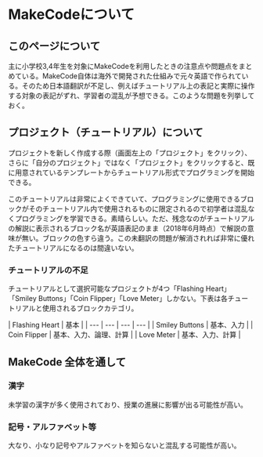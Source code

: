 # MakeCodeについて

## このページについて

主に小学校3,4年生を対象にMakeCodeを利用したときの注意点や問題点をまとめている。MakeCode自体は海外で開発された仕組みで元々英語で作られている。そのため日本語翻訳が不足し、例えばチュートリアル上の表記と実際に操作する対象の表記がずれ、学習者の混乱が予想できる。このような問題を列挙しておく。

## プロジェクト（チュートリアル）について

プロジェクトを新しく作成する際（画面左上の「プロジェクト」をクリック）、さらに「自分のプロジェクト」ではなく「プロジェクト」をクリックすると、既に用意されているテンプレートからチュートリアル形式でプログラミングを開始できる。

このチュートリアルは非常によくできていて、プログラミングに使用できるブロックがそのチュートリアル内で使用されるものに限定されるので初学者は混乱なくプログラミングを学習できる。素晴らしい。ただ、残念なのがチュートリアルの解説に表示されるブロック名が英語表記のまま（2018年6月時点）で解説の意味が無い。ブロックの色すら違う。この未翻訳の問題が解消されれば非常に優れたチュートリアルになるのは間違いない。

### チュートリアルの不足

チュートリアルとして選択可能なプロジェクトが4つ「Flashing Heart」「Smiley Buttons」「Coin Flipper」「Love Meter」しかない。下表は各チュートリアルと使用されるブロックカテゴリ。

| Flashing Heart | 基本 |
| --- | --- | --- | --- |
| Smiley Buttons | 基本、入力 |
| Coin Flipper | 基本、入力、論理、計算 |
| Love Meter | 基本、入力、計算 |

## MakeCode 全体を通して

### 漢字

未学習の漢字が多く使用されており、授業の進展に影響が出る可能性が高い。

### 記号・アルファベット等

大なり、小なり記号やアルファベットを知らないと混乱する可能性が高い。



